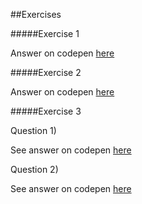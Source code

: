 ##Exercises

#####Exercise 1

Answer on codepen [here](https://codepen.io/imanuelgittens/pen/pPbVob)

#####Exercise 2

Answer on codepen [here](https://codepen.io/imanuelgittens/pen/MmeGbm)

#####Exercise 3

Question 1)

See answer on codepen [here](https://codepen.io/imanuelgittens/pen/mmEaVo)

Question 2)

See answer on codepen [here](https://codepen.io/imanuelgittens/pen/ybJGEo)


